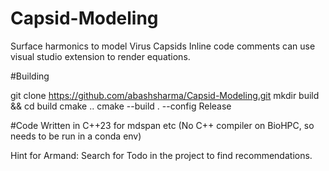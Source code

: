 # Capsid-Modeling
Surface harmonics to model Virus Capsids
Inline code comments can use visual studio extension to render equations.

#Building

git clone https://github.com/abashsharma/Capsid-Modeling.git
mkdir build && cd build
cmake ..
cmake --build . --config Release


#Code
Written in C++23 for mdspan etc
(No C++ compiler on BioHPC, so needs to be run in a conda env)

Hint for Armand: Search for Todo in the project to find recommendations.
